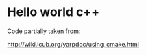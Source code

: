 Hello world c++
===============

Code partially taken from:

http://wiki.icub.org/yarpdoc/using_cmake.html